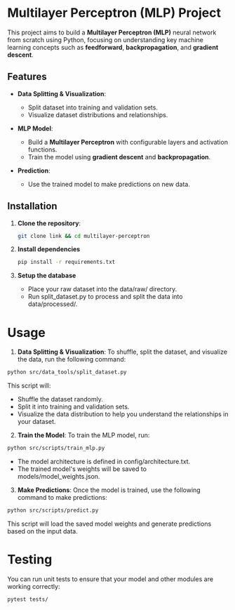 # Multilayer Perceptron (MLP) Project

This project aims to build a **Multilayer Perceptron (MLP)** neural network from scratch using Python, focusing on understanding key machine learning concepts such as **feedforward**, **backpropagation**, and **gradient descent**.

## Features

- **Data Splitting & Visualization**:
  - Split dataset into training and validation sets.
  - Visualize dataset distributions and relationships.

- **MLP Model**:
  - Build a **Multilayer Perceptron** with configurable layers and activation functions.
  - Train the model using **gradient descent** and **backpropagation**.

- **Prediction**:
  - Use the trained model to make predictions on new data.

## Installation

1. **Clone the repository**:
	```bash
	git clone link && cd multilayer-perceptron
	```

2. **Install dependencies**
	```bash
	pip install -r requirements.txt
	```

3. **Setup the database**
	- Place your raw dataset into the data/raw/ directory.
	- Run split_dataset.py to process and split the data into data/processed/.

# Usage
1. **Data Splitting & Visualization**:
To shuffle, split the dataset, and visualize the data, run the following command:
```bash
python src/data_tools/split_dataset.py
```

This script will:
- Shuffle the dataset randomly.
- Split it into training and validation sets.
- Visualize the data distribution to help you understand the relationships in your dataset.

2. **Train the Model**:
To train the MLP model, run:

```bash
python src/scripts/train_mlp.py
```
- The model architecture is defined in config/architecture.txt.
- The trained model's weights will be saved to models/model_weights.json.

3. **Make Predictions**:
Once the model is trained, use the following command to make predictions:

```bash
python src/scripts/predict.py
```

This script will load the saved model weights and generate predictions based on the input data.

# Testing

You can run unit tests to ensure that your model and other modules are working correctly:

```bash
pytest tests/
```